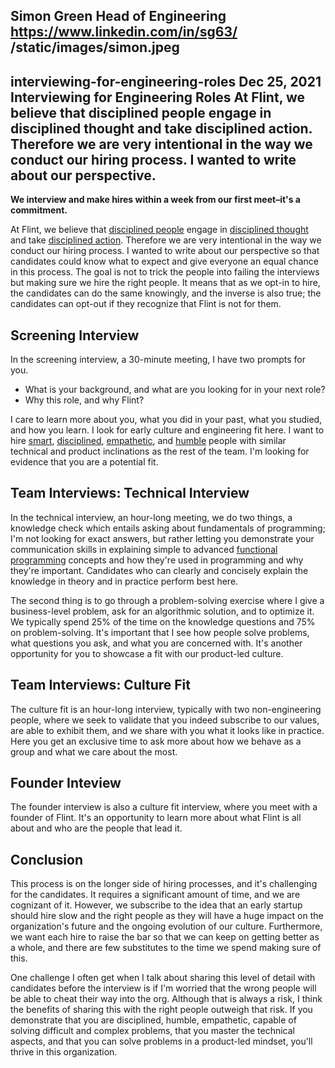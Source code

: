 Simon Green
Head of Engineering
https://www.linkedin.com/in/sg63/
/static/images/simon.jpeg
---
interviewing-for-engineering-roles
Dec 25, 2021
Interviewing for Engineering Roles
At Flint, we believe that disciplined people engage in disciplined thought and take disciplined action. Therefore we are very intentional in the way we conduct our hiring process. I wanted to write about our perspective.
---
**We interview and make hires within a week from our first meet–it's a commitment.**

At Flint, we believe that [disciplined people](https://www.jimcollins.com/concepts/a-culture-of-discipline.html) engage in [disciplined thought](https://www.jimcollins.com/concepts/a-culture-of-discipline.html) and take [disciplined action](https://www.jimcollins.com/concepts/a-culture-of-discipline.html). Therefore we are very intentional in the way we conduct our hiring process. I wanted to write about our perspective so that candidates could know what to expect and give everyone an equal chance in this process. The goal is not to trick the people into failing the interviews but making sure we hire the right people. It means that as we opt-in to hire, the candidates can do the same knowingly, and the inverse is also true; the candidates can opt-out if they recognize that Flint is not for them.

## Screening Interview
In the screening interview, a 30-minute meeting, I have two prompts for you.
 - What is your background, and what are you looking for in your next role?
 - Why this role, and why Flint?

I care to learn more about you, what you did in your past, what you studied, and how you learn. I look for early culture and engineering fit here. I want to hire [smart](/blog/culture), [disciplined](/blog/culture), [empathetic](/blog/culture), and [humble](/blog/culture) people with similar technical and product inclinations as the rest of the team. I'm looking for evidence that you are a potential fit.

## Team Interviews: Technical Interview
In the technical interview, an hour-long meeting, we do two things, a knowledge check which entails asking about fundamentals of programming; I'm not looking for exact answers, but rather letting you demonstrate your communication skills in explaining simple to advanced [functional programming](/blog/hiring-secret) concepts and how they're used in programming and why they're important. Candidates who can clearly and concisely explain the knowledge in theory and in practice perform best here.

The second thing is to go through a problem-solving exercise where I give a business-level problem, ask for an algorithmic solution, and to optimize it. We typically spend 25% of the time on the knowledge questions and 75% on problem-solving. It's important that I see how people solve problems, what questions you ask, and what you are concerned with. It's another opportunity for you to showcase a fit with our product-led culture.

## Team Interviews: Culture Fit
The culture fit is an hour-long interview, typically with two non-engineering people, where we seek to validate that you indeed subscribe to our values, are able to exhibit them, and we share with you what it looks like in practice. Here you get an exclusive time to ask more about how we behave as a group and what we care about the most.

## Founder Inteview
The founder interview is also a culture fit interview, where you meet with a founder of Flint. It's an opportunity to learn more about what Flint is all about and who are the people that lead it.

## Conclusion
This process is on the longer side of hiring processes, and it's challenging for the candidates. It requires a significant amount of time, and we are cognizant of it. However, we subscribe to the idea that an early startup should hire slow and the right people as they will have a huge impact on the organization's future and the ongoing evolution of our culture. Furthermore, we want each hire to raise the bar so that we can keep on getting better as a whole, and there are few substitutes to the time we spend making sure of this.

One challenge I often get when I talk about sharing this level of detail with candidates before the interview is if I'm worried that the wrong people will be able to cheat their way into the org. Although that is always a risk, I think the benefits of sharing this with the right people outweigh that risk. If you demonstrate that you are disciplined, humble, empathetic, capable of solving difficult and complex problems, that you master the technical aspects, and that you can solve problems in a product-led mindset, you'll thrive in this organization.